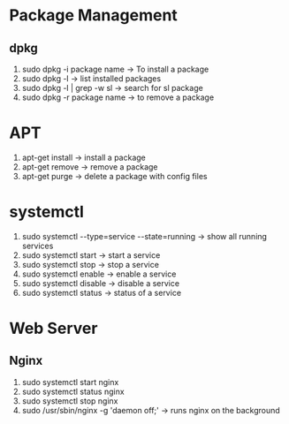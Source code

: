 # Package Management

## dpkg

1. sudo dpkg -i package name -> To install a package
2. sudo dpkg -l -> list installed packages
3. sudo dpkg -l | grep -w sl -> search for sl package
4. sudo dpkg -r package name -> to remove a package

# APT

1. apt-get install -> install a package
2. apt-get remove -> remove a package
3. apt-get purge -> delete a package with config files

# systemctl

1. sudo systemctl --type=service --state=running -> show all running services
2. sudo systemctl start <service> -> start a service
3. sudo systemctl stop <service> -> stop a service
4. sudo systemctl enable <service> -> enable a service
5. sudo systemctl disable <service> -> disable a service
6. sudo systemctl status <service> -> status of a service

# Web Server

## Nginx

1. sudo systemctl start nginx
2. sudo systemctl status nginx
3. sudo systemctl stop nginx
4. sudo /usr/sbin/nginx -g 'daemon off;' -> runs nginx on the background